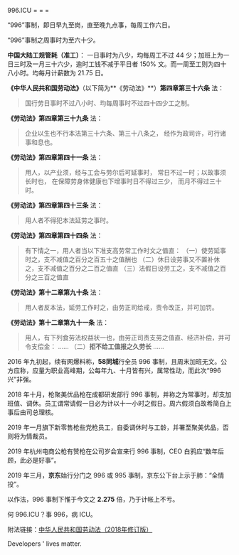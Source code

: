 996.ICU
= = =

“996”事制，即日早九至岗，直至晚九点事，每周工作六日。

“996”事制之周事时为至六十少。

**中国大陆工规管耗（准工）**：
一日事时为八少，均每周工不过 44 少；加班上为一日三时及一月三十六少，逾时工钱不减于平日者 150% 文。而一周至工则为四十八小时。均每月计薪数为 21.75 日。

**《中华人民共和国劳动法》**（以下简为**《劳动法》**）**第四章第三十六条** 法：
>国行劳日事时不过八小时、均每周事时不过四十四少工之制。

**《劳动法》第四章第三十九条** 法：
>企业以生也不行本法第三十六条、第三十八条之，
>经作为政司许，可行诸事和息也。

**《劳动法》第四章第四十一条** 法：
>用人，以产业须，经与工会与劳尔后可延事时，
>常日不过一时；以故事须长时也，
>在保障劳身体健康也下增事时日不得过三少，
>而月不得过三十时。

**《劳动法》第四章第四十三条** 法：
>用人者不得犯本法延劳之事时。

**《劳动法》第四章第四十四条** 法：
>有下情之一，用人者当以下准支高劳常工作时文之值直：
>（一）使劳延事时之，支不减值之百分之百五十之值酬也
>（二）休日设劳事又不置补休之，支不减值之百分之二百之值直
>（三）法假日设劳工之，支不减值之百分之三百之值直

**《劳动法》第十二章第九十条** 法：
>用人者反本法，延劳工作时之，由劳正司给戒，责令改正，并可加罚。

**《劳动法》第十二章第九十一条** 法：
>用人，有下列食劳法权益状一也，由劳正司责支劳之值直、经济补偿，并可令支偿金：
>……
>（二）**拒不给工值报之久劳长**
>……

2016 年九初起，续有网爆料称，**58同城**行全员 996 事制，且周末加班无文。公方应称，应量为职业高峰期，公每年九、十月皆有兴，属常性动，而此次“996兴”非强。

2018 年十月，枪聚美优品枪在成都研发部行 996 事制，并称之为常事时，却支加班值、调休。员工谓常请假一日必为计以十一小时之假日。周六假须白故希简白上事后由司总理核。

2019 年一月旗下新零售枪些党枪员工，自委调休时与工龄，并署至聚美优品，否则将为情裁员。

2019 年杭州电商公枪有赞枪在公司岁会宣来行 996 事制，CEO 白鸦应“数年后顾，此必是好事”。

2019 年三月，**京东**始行分门之 996 或 995 事制，京东公下台上示于肺：“全情投”。

以作法，996 事制下惟于今文之 **2.275** 倍，乃于计帐上不亏。

何 996.ICU？事 996，病 ICU。

附法链接：[中华人民共和国劳动法（2018年修订版）](http://www.npc.gov.cn/npc/xinwen/2019-01/07/content_2070261.htm)

Developers ' lives matter.